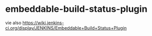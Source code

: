 embeddable-build-status-plugin
==============================

vie also https://wiki.jenkins-ci.org/display/JENKINS/Embeddable+Build+Status+Plugin
